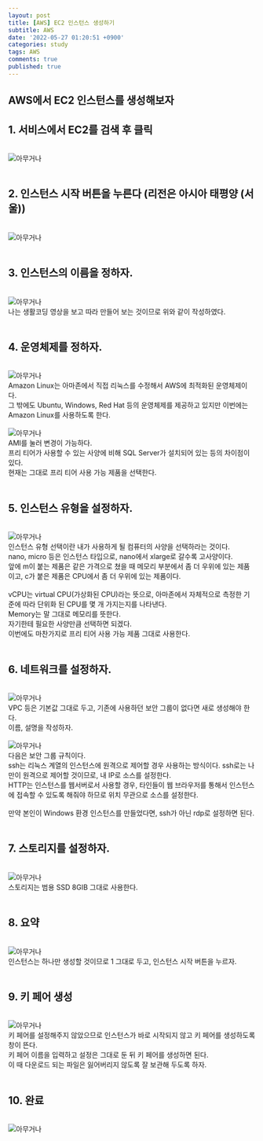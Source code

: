 ```yaml
---
layout: post
title: [AWS] EC2 인스턴스 생성하기
subtitle: AWS
date: '2022-05-27 01:20:51 +0900'
categories: study
tags: AWS
comments: true
published: true
---
```

## AWS에서 EC2 인스턴스를 생성해보자
<h2>1. 서비스에서 EC2를 검색 후 클릭</h2>
<br>
<img src="/assets/img/study_AWS/[AWS]_EC2_인스턴스_생성하기/[AWS]_EC2_인스턴스_생성하기_1.png" title="[AWS]_EC2_인스턴스_생성하기" alt="아무거나"/>
<br>
<br>
<h2>2. 인스턴스 시작 버튼을 누른다 (리전은 아시아 태평양 (서울))</h2>
<br>
<img src="/assets/img/study_AWS/[AWS]_EC2_인스턴스_생성하기/[AWS]_EC2_인스턴스_생성하기_2.png" title="[AWS]_EC2_인스턴스_생성하기" alt="아무거나"/>
<br>
<br>
<h2>3. 인스턴스의 이름을 정하자.</h2>
<br>
<img src="/assets/img/study_AWS/[AWS]_EC2_인스턴스_생성하기/[AWS]_EC2_인스턴스_생성하기_3.png" title="[AWS]_EC2_인스턴스_생성하기" alt="아무거나"/>
<br>
나는 생활코딩 영상을 보고 따라 만들어 보는 것이므로 위와 같이 작성하였다.<br>
<br>
<h2>4. 운영체제를 정하자.</h2>
<br>
<img src="/assets/img/study_AWS/[AWS]_EC2_인스턴스_생성하기/[AWS]_EC2_인스턴스_생성하기_4.png" title="[AWS]_EC2_인스턴스_생성하기" alt="아무거나"/>
<br>
Amazon Linux는 아마존에서 직접 리눅스를 수정해서 AWS에 최적화된 운영체제이다.<br>
그 밖에도 Ubuntu, Windows, Red Hat 등의 운영체제를 제공하고 있지만 이번에는 Amazon Linux를 사용하도록 한다.<br>
<br>
<img src="/assets/img/study_AWS/[AWS]_EC2_인스턴스_생성하기/[AWS]_EC2_인스턴스_생성하기_5.png" title="[AWS]_EC2_인스턴스_생성하기" alt="아무거나"/>
<br>
AMI를 눌러 변경이 가능하다.<br>
프리 티어가 사용할 수 있는 사양에 비해 SQL Server가 설치되어 있는 등의 차이점이 있다.<br>
현재는 그대로 프리 티어 사용 가능 제품을 선택한다.<br>
<br>
<h2>5. 인스턴스 유형을 설정하자.</h2>
<br>
<img src="/assets/img/study_AWS/[AWS]_EC2_인스턴스_생성하기/[AWS]_EC2_인스턴스_생성하기_6.png" title="[AWS]_EC2_인스턴스_생성하기" alt="아무거나"/>
<br>
인스턴스 유형 선택이란 내가 사용하게 될 컴퓨터의 사양을 선택하라는 것이다.<br>
nano, micro 등은 인스턴스 타입으로, nano에서 xlarge로 갈수록 고사양이다.<br>
앞에 m이 붙는 제품은 같은 가격으로 쳤을 때 메모리 부분에서 좀 더 우위에 있는 제품이고, c가 붙은 제품은 CPU에서 좀 더 우위에 있는 제품이다.<br>
<br>
vCPU는 virtual CPU(가상화된 CPU)라는 뜻으로, 아마존에서 자체적으로 측정한 기준에 따라 단위화 된 CPU를 몇 개 가지는지를 나타낸다.<br>
Memory는 말 그대로 메모리를 뜻한다.<br>
자기한테 필요한 사양만큼 선택하면 되겠다.<br>
이번에도 마찬가지로 프리 티어 사용 가능 제품 그대로 사용한다.<br>
<br>
<h2>6. 네트워크를 설정하자.</h2>
<br>
<img src="/assets/img/study_AWS/[AWS]_EC2_인스턴스_생성하기/[AWS]_EC2_인스턴스_생성하기_7.png" title="[AWS]_EC2_인스턴스_생성하기" alt="아무거나"/>
<br>
VPC 등은 기본값 그대로 두고, 기존에 사용하던 보안 그룹이 없다면 새로 생성해야 한다.<br>
이름, 설명을 작성하자.<br>
<br>
<img src="/assets/img/study_AWS/[AWS]_EC2_인스턴스_생성하기/[AWS]_EC2_인스턴스_생성하기_8.png" title="[AWS]_EC2_인스턴스_생성하기" alt="아무거나"/>
<br>
다음은 보안 그룹 규칙이다.<br>
ssh는 리눅스 계열의 인스턴스에 원격으로 제어할 경우 사용하는 방식이다. ssh로는 나만이 원격으로 제어할 것이므로, 내 IP로 소스를 설정한다.<br>
HTTP는 인스턴스를 웹서버로서 사용할 경우, 타인들이 웹 브라우저를 통해서 인스턴스에 접속할 수 있도록 해줘야 하므로 위치 무관으로 소스를 설정한다.<br>
<br>
만약 본인이 Windows 환경 인스턴스를 만들었다면, ssh가 아닌 rdp로 설정하면 된다.<br>
<br>
<h2>7. 스토리지를 설정하자.</h2>
<br>
<img src="/assets/img/study_AWS/[AWS]_EC2_인스턴스_생성하기/[AWS]_EC2_인스턴스_생성하기_9.png" title="[AWS]_EC2_인스턴스_생성하기" alt="아무거나"/>
<br>
스토리지는 범용 SSD 8GIB 그대로 사용한다.<br>
<br>
<h2>8. 요약</h2>
<br>
<img src="/assets/img/study_AWS/[AWS]_EC2_인스턴스_생성하기/[AWS]_EC2_인스턴스_생성하기_10.png" title="[AWS]_EC2_인스턴스_생성하기" alt="아무거나"/>
<br>
인스턴스는 하나만 생성할 것이므로 1 그대로 두고, 인스턴스 시작 버튼을 누르자.<br>
<br>
<h2>9. 키 페어 생성</h2>
<br>
<img src="/assets/img/study_AWS/[AWS]_EC2_인스턴스_생성하기/[AWS]_EC2_인스턴스_생성하기_11.png" title="[AWS]_EC2_인스턴스_생성하기" alt="아무거나"/>
<br>
키 페어를 설정해주지 않았으므로 인스턴스가 바로 시작되지 않고 키 페어를 생성하도록 창이 뜬다.<br>
키 페어 이름을 입력하고 설정은 그대로 둔 뒤 키 페어를 생성하면 된다.<br>
이 때 다운로드 되는 파일은 잃어버리지 않도록 잘 보관해 두도록 하자.<br>
<br>
<h2>10. 완료</h2>
<br>
<img src="/assets/img/study_AWS/[AWS]_EC2_인스턴스_생성하기/[AWS]_EC2_인스턴스_생성하기_12.png" title="[AWS]_EC2_인스턴스_생성하기" alt="아무거나"/>
<br>



